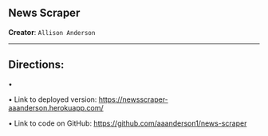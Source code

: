 ## News Scraper
**Creator**: `Allison Anderson`
- - -
## Directions:

• 

• Link to deployed version: https://newsscraper-aaanderson.herokuapp.com/

• Link to code on GitHub: https://github.com/aaanderson1/news-scraper

<!-- ![Results](/.png) -->